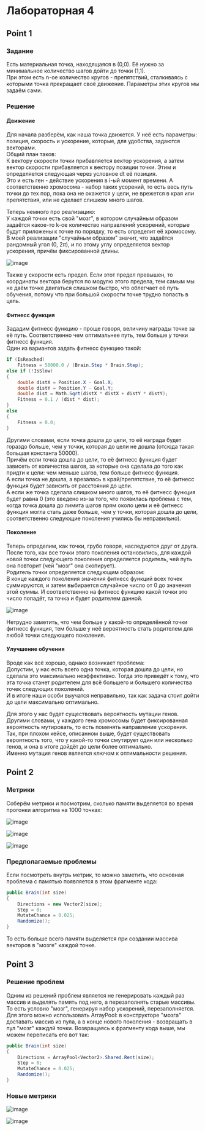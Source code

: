 # Лабораторная 4
## Point 1
### Задание
Есть материальная точка, находящаяся в (0,0). Её нужно за минимальное количество шагов дойти до точки (1,1).\
При этом есть n-ое количество кругов - препятствий, сталкиваясь с которыми точка прекращает своё движение. Параметры этих кругов мы задаём сами.
### Решение
#### Движение
Для начала разберём, как наша точка движется. У неё есть параметры: позиция, скорость и ускорение, которые, для удобства, задаются векторами.\
Общий план таков:\
К вектору скорости точки прибавляется вектор ускорения, а затем вектор скорости прибавляется к вектору позиции точки. Этим и определяется следующая через условное dt её позиция.\
Это и есть ген - действие ускорения в i-ый момент времени. А соответственно хромосома - набор таких усорений, то есть весь путь точки до тех пор, пока она не окажется у цели, не врежется в края или препятствия, или не сделает слишком много шагов.

Теперь немного про реализацию:\
У каждой точки есть свой "мозг", в котором случайным образом задаётся какое-то k-ое количество направлений ускорений, которые будут приложены к точке по порядку, то есть определит её хромосому.\
В моей реализации "случайным образом" значит, что задаётся рандомный угол (0, 2$\pi$), и по этому углу определяется вектор ускорения, причём фиксированной длины.

![image](https://user-images.githubusercontent.com/79001610/169453727-32c8722d-4d08-4306-b4b8-cd0f6210e1e7.png)

Также у скорости есть предел. Если этот предел превышен, то координаты вектора берутся по модулю этого предела, тем самым мы не даём точке двигаться слишком быстро, что облегчает её путь обучения, потому что при большой скорости точке трудно попасть в цель.

#### Фитнесс функция
Зададим фитнесс функцию - проще говоря, величину награды точке за её путь. Соответственно чем оптимальнее путь, тем больше у точки фитнесс функция.\
Один из вариантов задать фитнесс функцию такой:
```cs
if (IsReached)
    Fitness = 50000.0 / (Brain.Step * Brain.Step);
else if (!IsSlow)
{
    double distX = Position.X - Goal.X;
    double distY = Position.Y - Goal.Y;
    double dist = Math.Sqrt(distX * distX + distY * distY);
    Fitness = 0.1 / (dist * dist);
}
else
{
    Fitness = 0.0;
}
```
Другими словами, если точка дошла до цели, то её награда будет гораздо больше, чем у точки, которая до цели не дошла (отсюда такая большая константа 50000).\
Причём если точка дошла до цели, то её фитнесс функция будет зависеть от количества шагов, за которые она сделала до того как придти к цели: чем меньше шагов, тем больше фитнесс функция.\
А если точка не дошла, а врезалась в край/препятствие, то её фитнесс функция будет зависить от расстояния до цели.\
А если же точка сделала слишком много шагов, то её фитнесс функция будет равна 0 (это введено из-за того, что появилась проблема с тем, когда точка дошла до лимита шагов прям около цели и её фитнесс функция могла стать даже больше, чем у точки, которая дошла до цели, соответственно следующие поколения учились бы неправильно).

#### Поколение
Теперь определим, как точки, грубо говоря, наследуются друг от друга. После того, как все точки этого поколения остановились, для каждой новой точки следующего поколения определяется родитель, чей путь она повторит (чей "мозг" она скопирует).\
Родитель точки определяется следующим образом:\
В конце каждого поколения значения фитнесс функций всех точек суммируются, и затем выбирается случайное число от 0 до значения этой суммы. И соответственно на фитнесс функцию какой точки это число попадёт, та точка и будет родителем данной.

![image](https://user-images.githubusercontent.com/79001610/169456727-19b9b47b-aa5c-4779-9be8-a24262013983.png)

Нетрудно заметить, что чем больше у какой-то определённой точки фитнесс функция, тем больше у неё вероятность стать родителем для любой точки следующего поколения.

#### Улучшение обучения
Вроде как всё хорошо, однако возникает проблема:\
Допустим, у нас есть всего одна точка, которая дошла до цели, но сделала это максимально неэффективно. Тогда это приведёт к тому, что эта точка станет родителем для всё большего и большего количества точек следующих поколений.\
И в итоге наши особи выучатся неправильно, так как задача стоит дойти до цели максимально оптимально.

Для этого у нас будет существовать вероятность мутации генов. Другими словами, у каждого гена хромосомы будет фиксированная вероятность мутировать, то есть поменять направление ускорения. Так, при плохом кейсе, описанном выше, будет существовать вероятность того, что у какой-то точки смутирует один или несколько генов, и она в итоге дойдёт до цели более оптимально.\
Именно мутация генов является ключом к оптимальности решения.

## Point 2
### Метрики
Соберём метрики и посмотрим, сколько памяти выделяется во время прогонки алгоритма на 1000 точках:

![image](https://user-images.githubusercontent.com/79001610/169488772-050087d0-cb1a-4b9c-895e-763832641ffa.png)

![image](https://user-images.githubusercontent.com/79001610/169488558-9acadd28-ce3b-467e-9c96-5a9cd645e3d8.png)

![image](https://user-images.githubusercontent.com/79001610/169495389-4cb9cd4f-8eef-41bf-ba37-a2a962e8c5f0.png)

### Предполагаемые проблемы
Если посмотреть внутрь метрик, то можно заметить, что основная проблема с памятью появляется в этом фрагменте кода:
```cs
public Brain(int size)
{
    Directions = new Vector2[size];
    Step = 0;
    MutateChance = 0.025;
    Randomize();
}
```
То есть больше всего памяти выделяется при создании массива векторов в "мозге" каждой точке.
## Point 3
### Решение проблем
Одним из решений проблем является не генерировать каждый раз массив и выделять память под него, а перезаполнять старые массивы. То есть условно "мозг", генерируя набор ускорений, перезаполняется. Для этого можно использовать ArrayPool: в конструкторе "мозга" доставать массив из пула, а в конце нового поколения - возвращать в пул "мозг" каждлй точки. Возвращаясь к фрагменту кода выше, мы можем переписать его вот так:
```cs
public Brain(int size)
{
    Directions = ArrayPool<Vector2>.Shared.Rent(size);
    Step = 0;
    MutateChance = 0.025;
    Randomize();
}
```
### Новые метрики

![image](https://user-images.githubusercontent.com/79001610/169626224-b39b9c78-f90b-42ea-aa2a-924c4a9fecf1.png)

![image](https://user-images.githubusercontent.com/79001610/169626218-87285e9e-0542-4608-9c94-130688a760a5.png)
